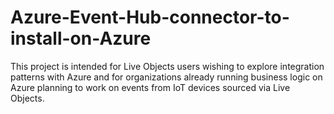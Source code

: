 # Azure-Event-Hub-connector-to-install-on-Azure
This project is intended for Live Objects users wishing to explore integration patterns with Azure and for organizations already running business logic on Azure planning to work on events from IoT devices sourced via Live Objects.
